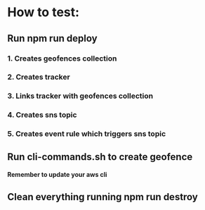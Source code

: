 # How to test:

## Run npm run deploy

### 1. Creates geofences collection

### 2. Creates tracker

### 3. Links tracker with geofences collection

### 4. Creates sns topic

### 5. Creates event rule which triggers sns topic

## Run cli-commands.sh to create geofence

#### Remember to update your aws cli

## Clean everything running npm run destroy
